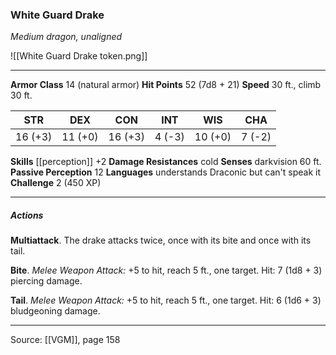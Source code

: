 ### White Guard Drake
_Medium dragon, unaligned_

![[White Guard Drake token.png]]




---

**Armor Class** 14 (natural armor)
**Hit Points** 52 (7d8 + 21)
**Speed** 30 ft., climb 30 ft.

| STR     | DEX     | CON     | INT     | WIS     | CHA     |
|---------|---------|---------|---------|---------|---------|
| 16 (+3) | 11 (+0) | 16 (+3) | 4 (-3) | 10 (+0) | 7 (-2) |

**Skills** [[perception]] +2
**Damage Resistances** cold
**Senses** darkvision 60 ft.
**Passive Perception** 12
**Languages** understands Draconic but can't speak it
**Challenge** 2 (450 XP)

---

##### Actions
**Multiattack**. The drake attacks twice, once with its bite and once with its tail.

**Bite**. _Melee Weapon Attack:_ +5 to hit, reach 5 ft., one target. Hit: 7 (1d8 + 3) piercing damage.

**Tail**. _Melee Weapon Attack:_ +5 to hit, reach 5 ft., one target. Hit: 6 (1d6 + 3) bludgeoning damage.


---

Source: [[VGM]], page 158